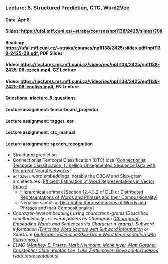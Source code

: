 ### Lecture: 8. Structured Prediction, CTC, Word2Vec
#### Date: Apr 8
#### Slides: https://ufal.mff.cuni.cz/~straka/courses/npfl138/2425/slides/?08
#### Reading: https://ufal.mff.cuni.cz/~straka/courses/npfl138/2425/slides.pdf/npfl138-2425-08.pdf, PDF Slides
#### Video: https://lectures.ms.mff.cuni.cz/video/rec/npfl138/2425/npfl138-2425-08-czech.mp4, CZ Lecture
#### Video: https://lectures.ms.mff.cuni.cz/video/rec/npfl138/2425/npfl138-2425-08-english.mp4, EN Lecture
#### Questions: #lecture_8_questions
#### Lecture assignment: tensorboard_projector
#### Lecture assignment: tagger_ner
#### Lecture assignment: ctc_manual
#### Lecture assignment: speech_recognition

- Structured prediction
- Connectionist Temporal Classification (CTC) loss [[Connectionist Temporal Classification: Labelling Unsegmented Sequence Data with Recurrent Neural Networks](https://www.cs.toronto.edu/~graves/icml_2006.pdf)]
- `Word2vec` word embeddings, notably the CBOW and Skip-gram architectures [[Efficient Estimation of Word Representations in Vector Space](https://arxiv.org/abs/1301.3781)]
  - Hierarchical softmax [Section 12.4.3.2 of DLB or [Distributed Representations of Words and Phrases and their Compositionality](https://arxiv.org/abs/1310.4546)]
  - Negative sampling [Distributed Representations of Words and Phrases and their Compositionality](https://arxiv.org/abs/1310.4546)]
- _Character-level embeddings using character n-grams [Described simultaneously in several papers as Charagram ([Charagram: Embedding Words and Sentences via Character n-grams](https://arxiv.org/abs/1607.02789)), Subword Information ([Enriching Word Vectors with Subword Information](https://arxiv.org/abs/1607.04606) or SubGram ([SubGram: Extending Skip-Gram Word Representation with Substrings](http://link.springer.com/chapter/10.1007/978-3-319-45510-5_21))]_
- _ELMO [[Matthew E. Peters, Mark Neumann, Mohit Iyyer, Matt Gardner, Christopher Clark, Kenton Lee, Luke Zettlemoyer: Deep contextualized word representations](https://arxiv.org/abs/1802.05365)]_
